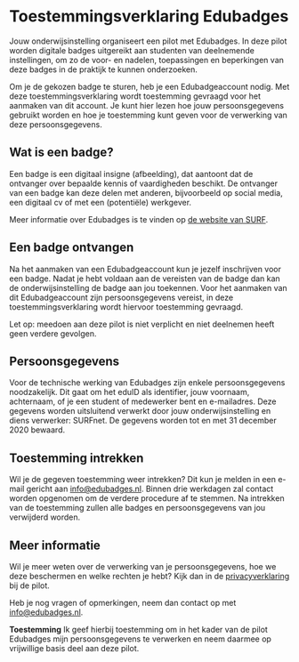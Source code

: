# Toestemmingsverklaring Edubadges
Jouw onderwijsinstelling organiseert een pilot met Edubadges. In deze pilot worden digitale badges uitgereikt aan studenten van deelnemende instellingen, om zo de voor- en nadelen, toepassingen en beperkingen van deze badges in de praktijk te kunnen onderzoeken.

Om je de gekozen badge te sturen, heb je een Edubadgeaccount nodig. Met deze toestemmingsverklaring wordt toestemming gevraagd voor het aanmaken van dit account.  Je kunt hier lezen hoe jouw persoonsgegevens gebruikt worden en hoe je toestemming kunt geven voor de verwerking van deze persoonsgegevens.

## Wat is een badge? 
Een badge is een digitaal insigne (afbeelding), dat aantoont dat de ontvanger over bepaalde kennis of vaardigheden beschikt. De ontvanger van een badge kan deze delen met anderen, bijvoorbeeld op social media, een digitaal cv of met een (potentiële) werkgever.

Meer informatie over Edubadges is te vinden op [de website van SURF](https://www.surf.nl/innovatieprojecten/onderwijsinnovatie-met-ict/edubadges-en-microcredentialing.html).

## Een badge ontvangen
Na het aanmaken van een Edubadgeaccount kun je jezelf inschrijven voor een badge. Nadat je hebt voldaan aan de vereisten van de badge dan kan de onderwijsinstelling de badge aan jou toekennen. Voor het aanmaken van dit Edubadgeaccount zijn persoonsgegevens vereist, in deze toestemmingsverklaring wordt hiervoor toestemming gevraagd.

Let op: meedoen aan deze pilot is niet verplicht en niet deelnemen heeft geen verdere gevolgen.

## Persoonsgegevens
Voor de technische werking van Edubadges zijn enkele persoonsgegevens noodzakelijk. Dit gaat om het eduID als identifier, jouw voornaam, achternaam, of je een student of medewerker bent en e-mailadres.
Deze gegevens worden uitsluitend verwerkt door jouw onderwijsinstelling en diens verwerker: SURFnet. De gegevens worden tot en met 31 december 2020 bewaard.

## Toestemming intrekken
Wil je de gegeven toestemming weer intrekken? Dit kun je melden in een e-mail gericht aan [info@edubadges.nl](mailto:info@edubadges.nl). Binnen drie werkdagen zal contact worden opgenomen om de verdere procedure af te stemmen. Na intrekken van de toestemming zullen alle badges en persoonsgegevens van jou verwijderd worden.

## Meer informatie
Wil je meer weten over de verwerking van je persoonsgegevens, hoe we deze beschermen en welke rechten je hebt? Kijk dan in de [privacyverklaring](https://pilot.edubadges.nl/public/privacy-policy) bij de pilot.

Heb je nog vragen of opmerkingen, neem dan contact op met [info@edubadges.nl](mailto:info@edubadges.nl).

**Toestemming**
Ik geef hierbij toestemming om in het kader van de pilot Edubadges mijn persoonsgegevens te verwerken en neem daarmee op vrijwillige basis deel aan deze pilot. 
